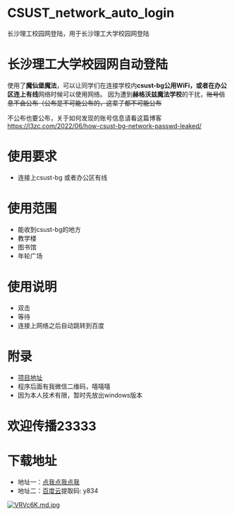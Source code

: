 # CSUST_network_auto_login
长沙理工校园网登陆，用于长沙理工大学校园网登陆
# 长沙理工大学校园网自动登陆
使用了**魔仙堡魔法**，可以让同学们在连接学校内**csust-bg公用WiFi，或者在办公区连上有线**网络时候可以使用网络。
因为遭到**赫格沃兹魔法学校**的干扰，~~账号信息不会公布（公布是不可能公布的，这辈子都不可能公布~~

不公布也要公布，关于如何发现的账号信息请看这篇博客 https://l3zc.com/2022/06/how-csust-bg-network-passwd-leaked/
# 使用要求
* 连接上csust-bg 或者办公区有线
# 使用范围
* 能收到csust-bg的地方
* 教学楼
* 图书馆
* 年轮广场
# 使用说明
* 双击
* 等待
* 连接上网络之后自动跳转到百度
# 附录
* [项目地址](https://github.com/linfangzhi/CSUST_network_auto_login/)
* 程序后面有我微信二维码，嘻嘻嘻
* 因为本人技术有限，暂时先放出windows版本
# 欢迎传播23333
# 下载地址
* 地址一：[点我点我点我](https://github.com/linfangzhi/CSUST_network_auto_login/releases/download/1.0/Auto_login.exe)
* 地址二：[百度云](https://pan.baidu.com/s/17iOfHhT0WszBBfXBEdK7Gw)提取码: y834


[![VRVc6K.md.jpg](https://s2.ax1x.com/2019/06/12/VRVc6K.md.jpg)](https://imgchr.com/i/VRVc6K)
